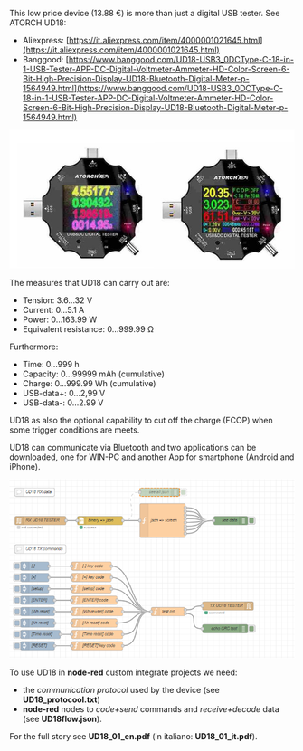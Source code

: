 This low price device (13.88 €) is more than just a digital USB tester. See ATORCH UD18: 
- Aliexpress: [https://it.aliexpress.com/item/4000001021645.html](https://it.aliexpress.com/item/4000001021645.html)
- Banggood: [https://www.banggood.com/UD18-USB3_0DCType-C-18-in-1-USB-Tester-APP-DC-Digital-Voltmeter-Ammeter-HD-Color-Screen-6-Bit-High-Precision-Display-UD18-Bluetooth-Digital-Meter-p-1564949.html](https://www.banggood.com/UD18-USB3_0DCType-C-18-in-1-USB-Tester-APP-DC-Digital-Voltmeter-Ammeter-HD-Color-Screen-6-Bit-High-Precision-Display-UD18-Bluetooth-Digital-Meter-p-1564949.html) 

![UD18 photo ](images/fig001.jpg)

The measures that UD18 can carry out are:

- Tension: 3.6...32 V
- Current: 0...5.1 A
- Power: 0...163.99 W
- Equivalent resistance: 0...999.99 Ω

Furthermore:

- Time: 0...999 h
- Capacity: 0...99999 mAh (cumulative)
- Charge: 0...999.99 Wh (cumulative)
- USB-data+: 0...2,99 V
- USB-data-: 0...2.99 V

UD18 as also the optional capability to cut off the charge (FCOP) when some trigger conditions are meets.

UD18 can communicate via Bluetooth and two applications can be downloaded, one for WIN-PC and another App for smartphone (Android and iPhone). 

![The UD18 test flow](images/2020-03-01.161247.shot.png)

To use UD18 in **node-red** custom integrate projects we need:

- the *communication protocol* used by the device (see **UD18_protocool.txt**)
- **node-red** nodes to *code+send* commands and *receive+decode* data (see **UD18flow.json**).

For the full story see **UD18_01_en.pdf** (in italiano: **UD18_01_it.pdf**).
